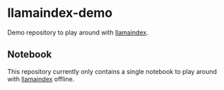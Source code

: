 # llamaindex-demo

Demo repository to play around with [llamaindex](https://docs.llamaindex.ai/en/stable/index.html).

## Notebook

This repository currently only contains a single notebook to play around with
[llamaindex](https://docs.llamaindex.ai/en/stable/index.html) offline.